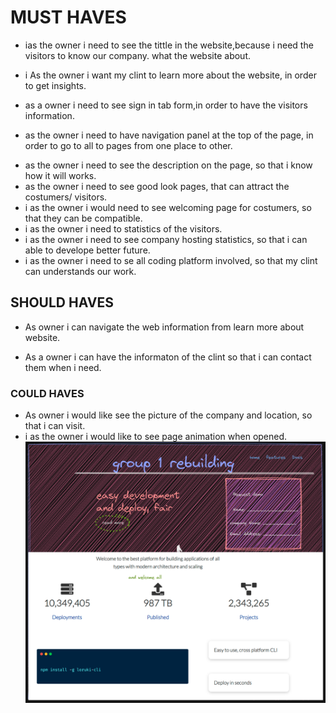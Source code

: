 # MUST HAVES

- ias the owner i need to see the tittle in the website,because i need the
  visitors to know our company. what the website about.

- i As the owner i want my clint to learn more about the website, in order to
  get insights.

- as a owner i need to see sign in tab form,in order to have the visitors
  information.

- as the owner i need to have navigation panel at the top of the page, in order
  to go to all to pages from one place to other.

* as the owner i need to see the description on the page, so that i know how it
  will works.
* as the owner i need to see good look pages, that can attract the costumers/
  visitors.
* i as the owner i would need to see welcoming page for costumers, so that they
  can be compatible.
* i as the owner i need to statistics of the visitors.
* i as the owner i need to see company hosting statistics, so that i can able to
  develope better future.
* i as the owner i need to se all coding platform involved, so that my clint can
  understands our work.

## SHOULD HAVES

- As owner i can navigate the web information from learn more about website.

- As a owner i can have the informaton of the clint so that i can contact them
  when i need.

### COULD HAVES

- As owner i would like see the picture of the company and location, so that i
  can visit.
- i as the owner i would like to see page animation when opened.
  <!--link-->
  ![image](https://raw.githubusercontent.com/iTalantaAcademy-kakuma-1/Group-1-Rebuild/master/planning/design.png.PNG)
